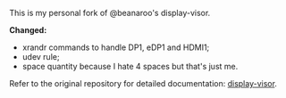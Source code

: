 This is my personal fork of @beanaroo's display-visor.

**Changed:**
* xrandr commands to handle DP1, eDP1 and HDMI1;
* udev rule;
* space quantity because I hate 4 spaces but that's just me.

Refer to the original repository for detailed documentation: [display-visor](https://github.com/beanaroo/display-visor).